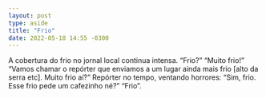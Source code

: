 ```yaml
---
layout: post
type: aside
title: "Frio"
date: 2022-05-18 14:55 -0300
---
```

A cobertura do frio no jornal local continua intensa. “Frio?” “Muito frio!” “Vamos chamar o repórter que enviamos a um lugar ainda mais frio [alto da serra etc]. Muito frio aí?” Repórter no tempo, ventando horrores: “Sim, frio. Esse frio pede um cafezinho né?” “Frio”.